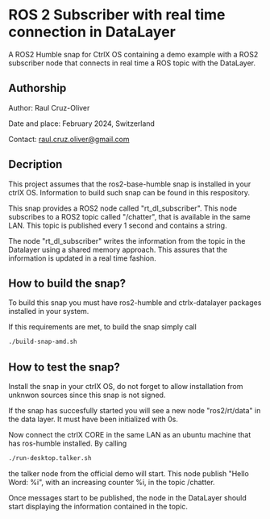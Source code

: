 # ROS 2 Subscriber with real time connection in DataLayer
A ROS2 Humble snap for CtrlX OS containing a demo example with a ROS2 subscriber node that connects in real time a ROS topic with the DataLayer.

## Authorship
Author: Raul Cruz-Oliver

Date and place: February 2024, Switzerland

Contact: raul.cruz.oliver@gmail.com

## Decription
This project assumes that the ros2-base-humble snap is installed in your ctrlX OS. Information to build such snap can be found in this respository.

This snap provides a ROS2 node called "rt_dl_subscriber". This node subscribes to a ROS2 topic called "/chatter", that is available in the same LAN. This topic is published every 1 second and contains a string.

The node "rt_dl_subscriber" writes the information from the topic in the Datalayer using a shared memory approach. This assures that the information is updated in a real time fashion.

## How to build the snap?
To build this snap you must have ros2-humble and ctrlx-datalayer packages installed in your system.

If this requirements are met, to build the snap simply call

```bash
./build-snap-amd.sh
```

## How to test the snap?
Install the snap in your ctrlX OS, do not forget to allow installation from unknwon sources since this snap is not signed.

If the snap has succesfully started you will see a new node "ros2/rt/data" in the data layer. It must have been initialized with 0s.

Now connect the ctrlX CORE in the same LAN as an ubuntu machine that has ros-humble installed. By calling 

```bash
./run-desktop.talker.sh
```
the talker node from the official demo will start. This node publish "Hello Word: %i", with an increasing counter %i, in the topic /chatter.

Once messages start to be published, the node in the DataLayer should start displaying the information contained in the topic. 






